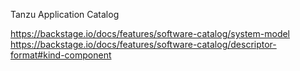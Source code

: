 Tanzu Application Catalog

https://backstage.io/docs/features/software-catalog/system-model
https://backstage.io/docs/features/software-catalog/descriptor-format#kind-component